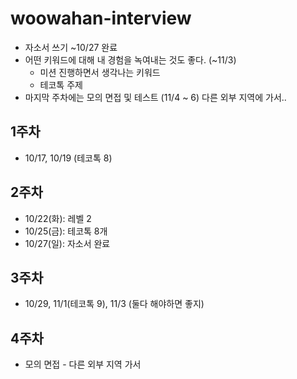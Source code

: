 # woowahan-interview

- 자소서 쓰기 ~10/27 완료
- 어떤 키워드에 대해 내 경험을 녹여내는 것도 좋다. (~11/3)
  - 미션 진행하면서 생각나는 키워드
  - 테코톡 주제
- 마지막 주차에는 모의 면접 및 테스트 (11/4 ~ 6) 다른 외부 지역에 가서..
 
## 1주차

- 10/17, 10/19 (테코톡 8)

## 2주차

- 10/22(화): 레벨 2
- 10/25(금): 테코톡 8개
- 10/27(일): 자소서 완료

## 3주차

- 10/29, 11/1(테코톡 9), 11/3 (둘다 해야하면 좋지)

## 4주차

- 모의 면접 - 다른 외부 지역 가서
